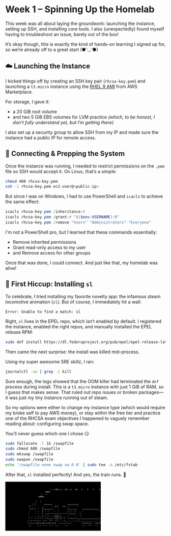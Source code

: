 # Week 1 – Spinning Up the Homelab

This week was all about laying the groundwork: launching the instance, setting up SSH, and installing core tools. I also (unexpectedly) found myself having to troubleshoot an issue, barely out of the box!

It’s okay though, this is exactly the kind of hands-on learning I signed up for, so we’re already off to a great start (●'◡'●)

## ☁️ Launching the Instance

I kicked things off by creating an SSH key pair (`rhcsa-key.pem`) and launching a `t3.micro` instance using the [RHEL 9 AMI](https://aws.amazon.com/marketplace/pp/prodview-b5psjqk4f5f3k) from AWS Marketplace.

For storage, I gave it:
- a 20 GiB root volume
- and two 5 GiB EBS volumes for LVM practice *(which, to be honest, I don’t fully understand yet, but I’m getting there)*

I also set up a security group to allow SSH from my IP and made sure the instance had a public IP for remote access.

## 🔐 Connecting & Prepping the System

Once the instance was running, I needed to restrict permissions on the `.pem` file so SSH would accept it. On Linux, that’s a simple:

```bash
chmod 400 rhcsa-key.pem
ssh -i rhcsa-key.pem ec2-user@<public-ip>
```

But since I was on Windows, I had to use PowerShell and `icacls` to achieve the same effect:

```powershell
icacls rhcsa-key.pem /inheritance:r
icacls rhcsa-key.pem /grant:r "$($env:USERNAME):R"
icacls rhcsa-key.pem /remove "Users" "Administrators" "Everyone"
```

I'm not a PowerShell pro, but I learned that these commands essentially:
- Remove inherited permissions  
- Grant read-only access to my user  
- and Remove access for other groups  

Once that was done, I could connect. And just like that, my homelab was alive! 

## 🚂 First Hiccup: Installing `sl`

To celebrate, I tried installing my favorite novelty app: the infamous steam locomotive animation (`sl`). But of course, I immediately hit a wall:

```
Error: Unable to find a match: sl
```

Right, `sl` lives in the EPEL repo, which isn’t enabled by default. I registered the instance, enabled the right repos, and manually installed the EPEL release RPM:

```bash
sudo dnf install https://dl.fedoraproject.org/pub/epel/epel-release-latest-9.noarch.rpm
```
Then came the next surprise: the install was killed mid-process. 

Using my super awesome SRE skillz, I ran:

```bash
journalctl -xe | grep -i kill
```

Sure enough, the logs showed that the OOM killer had terminated the `dnf` process during install. This is a `t3.micro` instance with just 1 GiB of RAM, so I guess that makes sense. That ruled out repo issues or broken packages—it was just my tiny instance running out of steam. 

So my options were either to change my instance type (which would require my broke self to pay AWS money), or stay within the free tier and practice one of the RHCSA exam objectives I happened to vaguely remember reading about: configuring swap space.

You’ll never guess which one I chose 😏

```bash
sudo fallocate -l 1G /swapfile
sudo chmod 600 /swapfile
sudo mkswap /swapfile
sudo swapon /swapfile
echo '/swapfile none swap sw 0 0' | sudo tee -a /etc/fstab
```

After that, `sl` installed perfectly! And yes, the train runs. 🚂

<p align="left">
  <img src="https://github.com/jessica-nguyen-it/RHEL9-Homelab-AWS/blob/main/assets/screenshots/SteamLocomotive.gif?raw=true" alt="Steam Locomotive" width="300"/>
</p>
